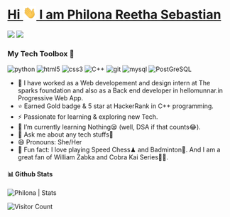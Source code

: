 # [Hi <img src="https://raw.githubusercontent.com/ABSphreak/ABSphreak/master/gifs/Hi.gif" width="30px"> I am Philona Reetha Sebastian](https://philona123.github.io/)
[<img height="30" src="https://img.shields.io/badge/twitter-%231DA1F2.svg?&style=for-the-badge&logo=twitter&logoColor=white" />][twitter]
[<img height="30" src="https://img.shields.io/badge/linkedin-blue.svg?&style=for-the-badge&logo=linkedin&logoColor=white" />][LinkedIn]
<!-- [<img height="30" src="https://img.shields.io/badge/twitter-%231DA1F2.svg?&style=for-the-badge&logo=twitter&logoColor=white" />][twitter] 
[<img height="30" src="https://img.shields.io/badge/linkedin-blue.svg?&style=for-the-badge&logo=linkedin&logoColor=white" />][LinkedIn]
 -->
### My Tech Toolbox 🧰

<p align="left">
<img src="https://cdn3.iconfinder.com/data/icons/logos-and-brands-adobe/512/267_Python-512.png" alt="python" width="40" height="40"/> 
<img src="https://upload.wikimedia.org/wikipedia/commons/thumb/6/61/HTML5_logo_and_wordmark.svg/512px-HTML5_logo_and_wordmark.svg.png" alt="html5" height="40"/> 
<img src="https://upload.wikimedia.org/wikipedia/commons/thumb/d/d5/CSS3_logo_and_wordmark.svg/1200px-CSS3_logo_and_wordmark.svg.png" alt="css3" height="40"/> 
<img src="https://i.pinimg.com/originals/99/f8/87/99f887833c475448723d3c9ac16c179b.png" alt="C++" width="40" height="40"/> 
<img src="https://www.vectorlogo.zone/logos/git-scm/git-scm-icon.svg" alt="git" width="40" height="40"/> 
<img src="https://i.pinimg.com/originals/50/f1/58/50f1582a95bdac10f1c3fa295c8b947b.png" alt="mysql" width="40" height="40"/>
<img src="https://upload.wikimedia.org/wikipedia/commons/2/29/Postgresql_elephant.svg" alt="PostGreSQL" width="40" height="40"/>
</p>

* 🔭 I have worked as a Web developement and design intern at The sparks foundation and also as a Back end developer in hellomunnar.in Progressive Web App.
* ⭐ Earned Gold badge & 5 star at HackerRank in C++ programming.
* ⚡ Passionate for learning & exploring new Tech.
* 🌱 I’m currently learning Nothing😪 (well, DSA if that counts😂).
* 💬 Ask me about any tech stuffs🥱
* 😄 Pronouns: She/Her
* 🤩 Fun fact: I love playing Speed Chess♟ and Badminton🏸. And I am a great fan of William Zabka and Cobra Kai Series🐍👊.


<h4>📊 Github Stats</h4>

<p align="left"> <img src="https://github-readme-stats.vercel.app/api?username=philona123&show_icons=true&theme=gotham" alt="Philona | Stats" />
 
![Visitor Count](https://profile-counter.glitch.me/{philona123}/count.svg)
 
[twitter]: https://twitter.com/Philona1729
[linkedin]: https://www.linkedin.com/in/philona-reetha-sebastian/


